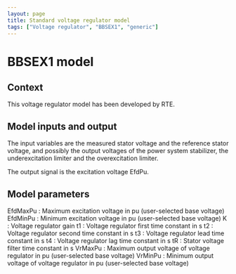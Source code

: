 ```yaml
---
layout: page
title: Standard voltage regulator model
tags: ["Voltage regulator", "BBSEX1", "generic"]
---
```

# BBSEX1 model

## Context

This voltage regulator model has been developed by RTE.

## Model inputs and output

The input variables are the measured stator voltage and the reference stator voltage, and possibly the output voltages of the power system stabilizer, the underexcitation limiter and the overexcitation limiter.

The output signal is the excitation voltage EfdPu.

## Model parameters

EfdMaxPu : Maximum excitation voltage in pu (user-selected base voltage)
EfdMinPu : Minimum excitation voltage in pu (user-selected base voltage)
K : Voltage regulator gain
t1 : Voltage regulator first time constant in s
t2 : Voltage regulator second time constant in s
t3 : Voltage regulator lead time constant in s
t4 : Voltage regulator lag time constant in s
tR : Stator voltage filter time constant in s
VrMaxPu : Maximum output voltage of voltage regulator in pu (user-selected base voltage)
VrMinPu : Minimum output voltage of voltage regulator in pu (user-selected base voltage)
